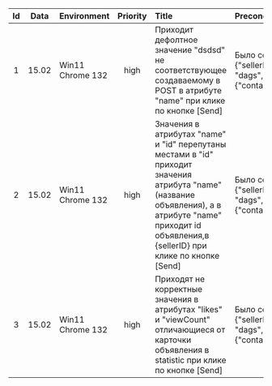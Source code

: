 | Id  | Data  | Environment | Priority | Title | Precondition  | Steps | Ex Result | Ac Result | Link |
| :-: | :---: | :-------- | :------: | :------------- | :----- | :---- | :-------- | :-------- | :--: |
|  1  | 15.02 | Win11 Chrome 132 |   high   | Приходит дефолтное значение "dsdsd" не соответствующее создаваемому в POST в атрибуте "name" при клике по кнопке [Send] | Было создано обьявление со значением {"sellerID":7777777,"name": "dags","price":1200,"statistics":{"contacts":12,"likes":1000,"viewCount":200}}|1) Отправка запроса GET api/1/:sellerID/item со значением sellerID 7777777| В объявлении приходит значение "name": "dags"|В объявлении приходит значение "name": "dsdsd"| [Link](https://drive.google.com/file/d/1MarivgJUHl_ZPc47NZNzMu6G_Kfq5fH5/view?usp=sharing) [Link](https://drive.google.com/file/d/1pnd_r7mRNKjyNEX1WmxF5m1O7agATAS5/view?usp=sharing)|
|2|15.02|Win11 Chrome 132|high|Значения в атрибутах "name" и "id" перепутаны местами в "id" приходит значения атрибута "name"(название объявления), а в атрибуте "name" приходит id объявления,в {sellerID} при клике по кнопке [Send]|Было создано обьявление со значением {"sellerID": 7777777,"name": "dags","price":1200,"statistics":{"contacts":12,"likes":1000,"viewCount":200}}|1)Отправить запрос GET api/1/:sellerID/item со значением sellerID 7777777| В объявлении приходит значение "id": "41716fac-e332-4ac9-ac5c-66cdba227b0c","name": "dags"|В объявлении приходит значение "id": "dsdsd","name": "41716fac-e332-4ac9-ac5c-66cdba227b0c"| [Link](https://drive.google.com/file/d/1Khg-WwFnY_L1XhzBUS6rxW4T5x8v7s63/view?usp=sharing) [Link](https://drive.google.com/file/d/1Ade1I4rSsRVvuWTlkMeAZKSUgYWLA8hz/view?usp=sharing)|
|3|15.02|Win11 Chrome 132| high|Приходят не корректные значения в атрибутах "likes" и "viewCount" отличающиеся от карточки объявления в statistic при клике по кнопке [Send] |Было создано обьявление со значением {"sellerID": 7777777,"name": "dags","price":1200,"statistics":{"contacts":12,"likes":1000,"viewCount":200}}|1)Отправить запрос GET api/1/statistic/:id со значением id 41716fac-e332-4ac9-ac5c-66cdba227b0c |В объявлении приходит значение "contacts":12,"likes":1000,"viewCount":200| В объявлении приходит значение {"contacts": 12,"likes": 2000,"viewCount": 2200}| [Link](https://drive.google.com/file/d/1B_HSdmU-hs5JfExOolhliU7m3Rci6-ra/view?usp=sharing) [Link](https://drive.google.com/file/d/1XQzNHRZBlE9u47C80pGaIw9g2sZuq7dT/view?usp=sharing)|
